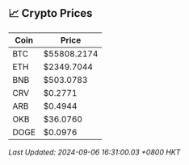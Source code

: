 ## 📈 Crypto Prices

| Coin | Price |
| ---- | ----- |
| BTC | $55808.2174 |
| ETH | $2349.7044 |
| BNB | $503.0783 |
| CRV | $0.2771 |
| ARB | $0.4944 |
| OKB | $36.0760 |
| DOGE | $0.0976 |

_Last Updated: 2024-09-06 16:31:00.03 +0800 HKT_
